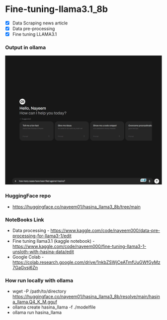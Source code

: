 # Fine-tuning-llama3.1_8b

- [x] Data Scraping news article
- [x] Data pre-processing
- [x] Fine tuning LLAMA3.1

### Output in ollama

![alt text](./assets/hasina_llama3.gif)

### HuggingFace repo

- https://huggingface.co/nayeem01/hasina_llama3_8b/tree/main

### NoteBooks Link

- Data processing - https://www.kaggle.com/code/nayeem000/data-pre-processing-for-llama3-1/edit
- Fine tuning llama3.1 (kaggle notebook) - https://www.kaggle.com/code/nayeem000/fine-tuning-llama3-1-unsloth-with-hasina-data/edit
- Google Colab - https://colab.research.google.com/drive/1nkbZSWjCeATmfUuGWfGyMz7GaGvsj6Zn

### How run locally with ollama

- wget -P /path/to/directory https://huggingface.co/nayeem01/hasina_llama3_8b/resolve/main/hasina_llama.Q4_K_M.gguf
- ollama create hasina_llama -f ./modelfile
- ollama run hasina_llama
